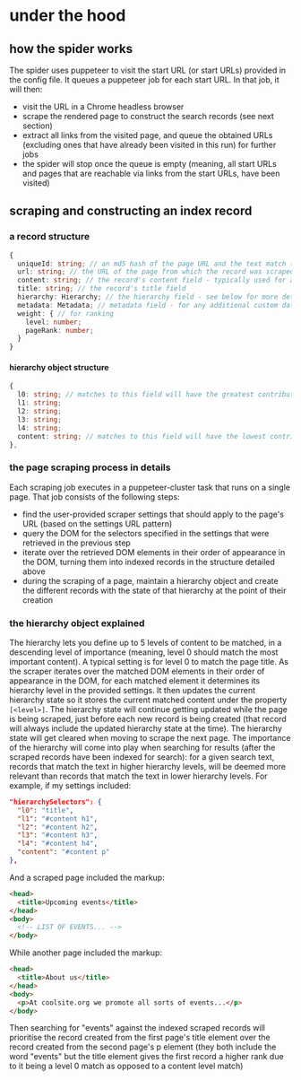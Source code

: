 # under the hood

## how the spider works

The spider uses puppeteer to visit the start URL (or start URLs) provided in the config file. It queues a puppeteer job for each start URL.
In that job, it will then:
- visit the URL in a Chrome headless browser
- scrape the rendered page to construct the search records (see next section)
- extract all links from the visited page, and queue the obtained URLs (excluding ones that have already been visited in this run) for further jobs
- the spider will stop once the queue is empty (meaning, all start URLs and pages that are reachable via links from the start URLs, have been visited)

## scraping and constructing an index record

### a record structure
```ts
{
  uniqueId: string; // an md5 hash of the page URL and the text match (while this combination is not unique across a page, only the last matched record will be indexed so it can still serve as a unique ID)
  url: string; // the URL of the page from which the record was scraped (in other words, the page where the content was found)
  content: string; // the record's content field - typically used for a search result's description
  title: string; // the record's title field
  hierarchy: Hierarchy; // the hierarchy field - see below for more details
  metadata: Metadata; // metadata field - for any additional custom data from the scraper
  weight: { // for ranking
    level: number;
    pageRank: number;
  }
}
```

#### hierarchy object structure
```ts
{
  l0: string; // matches to this field will have the greatest contribution to the record's custom ranking (weight.level property)
  l1: string;
  l2: string;
  l3: string;
  l4: string;
  content: string; // matches to this field will have the lowest contribution to the record's custom ranking (weight.level property)
},
```

### the page scraping process in details
Each scraping job executes in a puppeteer-cluster task that runs on a single page. That job consists of the following steps:
- find the user-provided scraper settings that should apply to the page's URL (based on the settings URL pattern)
- query the DOM for the selectors specified in the settings that were retrieved in the previous step
- iterate over the retrieved DOM elements in their order of appearance in the DOM, turning them into indexed records in the structure detailed above
- during the scraping of a page, maintain a hierarchy object and create the different records with the state of that hierarchy at the point of their creation

### the hierarchy object explained
The hierarchy lets you define up to 5 levels of content to be matched, in a descending level of importance (meaning, level 0 should match the most important content). A typical setting is for level 0 to match the page title.
As the scraper iterates over the matched DOM elements in their order of appearance in the DOM, for each matched element it determines its hierarchy level in the provided settings. It then updates the current hierarchy state so it stores the current matched content under the property `[<level>]`.
The hierarchy state will continue getting updated while the page is being scraped, just before each new record is being created (that record will always include the updated hierarchy state at the time).
The hierarchy state will get cleared when moving to scrape the next page.
The importance of the hierarchy will come into play when searching for results (after the scraped records have been indexed for search): for a given search text, records that match the text in higher hierarchy levels, will be deemed more relevant than records that match the text in lower hierarchy levels.
For example, if my settings included:
```json
"hierarchySelectors": {
  "l0": "title",
  "l1": "#content h1",
  "l2": "#content h2",
  "l3": "#content h3",
  "l4": "#content h4",
  "content": "#content p"
},
```

And a scraped page included the markup:
```html
<head>
  <title>Upcoming events</title>
</head>
<body>
  <!-- LIST OF EVENTS... -->
</body>
```

While another page included the markup:
```html
<head>
  <title>About us</title>
</head>
<body>
  <p>At coolsite.org we promote all sorts of events...</p>
</body>
```

Then searching for "events" against the indexed scraped records will prioritise the record created from the first page's title element over the record created from the second page's p element (they both include the word "events" but the title element gives the first record a higher rank due to it being a level 0 match as opposed to a content level match)